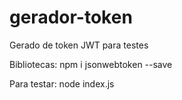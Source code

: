 # gerador-token
Gerado de token JWT para testes

Bibliotecas:
npm i jsonwebtoken --save

Para testar:
node index.js
